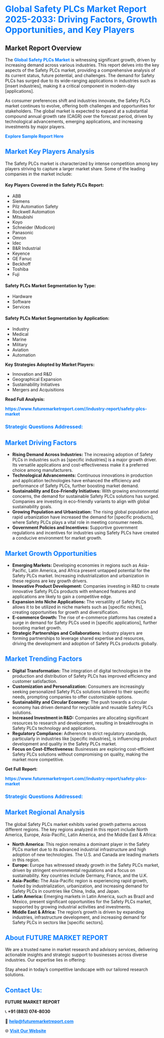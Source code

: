 <h1 style="color: #007BFF;">Global Safety PLCs Market Report 2025-2033: Driving Factors, Growth Opportunities, and Key Players</h1>

<section id="overview">
<h2>Market Report Overview</h2>
<p>The <a href="https://www.futuremarketreport.com//industry-report/safety-plcs-market" style="color: #007BFF; text-decoration: none;"><strong>Global Safety PLCs Market</strong></a> is witnessing significant growth, driven by increasing demand across various industries. This report delves into the key aspects of the Safety PLCs market, providing a comprehensive analysis of its current status, future potential, and challenges. The demand for Safety PLCs has surged due to its wide-ranging applications in industries such as [insert industries], making it a critical component in modern-day [applications].</p>
<p>As consumer preferences shift and industries innovate, the Safety PLCs market continues to evolve, offering both challenges and opportunities for stakeholders. The global market is expected to expand at a substantial compound annual growth rate (CAGR) over the forecast period, driven by technological advancements, emerging applications, and increasing investments by major players.</p>
</section>

<section id="overview">
<p><a href="https://www.futuremarketreport.com//request-sample/reportId=59786" style="color: #007BFF; text-decoration: none;"><strong>Explore Sample Report Here</strong></a></p>
</section>

<section id="key-players">
<h2 style="color: #007BFF;">Market Key Players Analysis</h2>
<p>The Safety PLCs market is characterized by intense competition among key players striving to capture a larger market share. Some of the leading companies in the market include:</p>
<h4>Key Players Covered in the Safety PLCs Report:</h4>
<ul><li>ABB</li><li>Siemens</li><li>Pilz Automation Safety</li><li>Rockwell Automation</li><li>Mitsubishi</li><li>Koyo</li><li>Schneider (Modicon)</li><li>Panasonic</li><li>Omron</li><li>Idec</li><li>B&amp;R Industrial</li><li>Keyence</li><li>GE Fanuc</li><li>Beckhoff</li><li>Toshiba</li><li>Fuji</li></ul>
<h4>Safety PLCs Market Segmentation by Type:</h4>
<ul><li>Hardware</li><li>Software</li><li>Services</li></ul>

<h4>Safety PLCs Market Segmentation by Application:</h4>
<ul><li>Industry</li><li>Medical</li><li>Marine</li><li>Military</li><li>Aviation</li><li>Automation</li></ul>
<p><strong>Key Strategies Adopted by Market Players:</strong></p>
<ul>
<li>Innovation and R&D</li>
<li>Geographical Expansion</li>
<li>Sustainability Initiatives</li>
<li>Mergers and Acquisitions</li>
</ul>
</section>

<section>
<p><strong>Read Full Analysis: </strong></p><a href="https://www.futuremarketreport.com//industry-report/safety-plcs-market" style="color: #007BFF; text-decoration: none;"><strong>https://www.futuremarketreport.com//industry-report/safety-plcs-market</strong></a>
<h3 style="color: #007BFF;">Strategic Questions Addressed:</h3>
</section>

<section id="driving-factors">
<h2 style="color: #007BFF;">Market Driving Factors</h2>
<ul>
<li><strong>Rising Demand Across Industries:</strong> The increasing adoption of Safety PLCs in industries such as [specific industries] is a major growth driver. Its versatile applications and cost-effectiveness make it a preferred choice among manufacturers.</li>
<li><strong>Technological Advancements:</strong> Continuous innovations in production and application technologies have enhanced the efficiency and performance of Safety PLCs, further boosting market demand.</li>
<li><strong>Sustainability and Eco-Friendly Initiatives:</strong> With growing environmental concerns, the demand for sustainable Safety PLCs solutions has surged. Companies are investing in eco-friendly variants to align with global sustainability goals.</li>
<li><strong>Growing Population and Urbanization:</strong> The rising global population and rapid urbanization have increased the demand for [specific products], where Safety PLCs plays a vital role in meeting consumer needs.</li>
<li><strong>Government Policies and Incentives:</strong> Supportive government regulations and incentives for industries using Safety PLCs have created a conducive environment for market growth.</li>
</ul>
</section>

<section id="growth-opportunities">
<h2 style="color: #007BFF;">Market Growth Opportunities</h2>
<ul>
<li><strong>Emerging Markets:</strong> Developing economies in regions such as Asia-Pacific, Latin America, and Africa present untapped potential for the Safety PLCs market. Increasing industrialization and urbanization in these regions are key growth drivers.</li>
<li><strong>Innovative Product Development:</strong> Companies investing in R&D to create innovative Safety PLCs products with enhanced features and applications are likely to gain a competitive edge.</li>
<li><strong>Expansion into Niche Applications:</strong> The versatility of Safety PLCs allows it to be utilized in niche markets such as [specific niches], creating opportunities for growth and diversification.</li>
<li><strong>E-commerce Growth:</strong> The rise of e-commerce platforms has created a surge in demand for Safety PLCs used in [specific applications], further boosting market growth.</li>
<li><strong>Strategic Partnerships and Collaborations:</strong> Industry players are forming partnerships to leverage shared expertise and resources, driving the development and adoption of Safety PLCs products globally.</li>
</ul>
</section>

<section id="trending-factors">
<h2 style="color: #007BFF;">Market Trending Factors</h2>
<ul>
<li><strong>Digital Transformation:</strong> The integration of digital technologies in the production and distribution of Safety PLCs has improved efficiency and customer satisfaction.</li>
<li><strong>Customization and Personalization:</strong> Consumers are increasingly seeking personalized Safety PLCs solutions tailored to their specific needs, prompting companies to offer customizable options.</li>
<li><strong>Sustainability and Circular Economy:</strong> The push towards a circular economy has driven demand for recyclable and reusable Safety PLCs solutions.</li>
<li><strong>Increased Investment in R&D:</strong> Companies are allocating significant resources to research and development, resulting in breakthroughs in Safety PLCs technology and applications.</li>
<li><strong>Regulatory Compliance:</strong> Adherence to strict regulatory standards, particularly in industries like [specific industries], is influencing product development and quality in the Safety PLCs market.</li>
<li><strong>Focus on Cost-Effectiveness:</strong> Businesses are exploring cost-efficient Safety PLCs solutions without compromising on quality, making the market more competitive.</li>
</ul>
</section>

<section>
<p><strong>Get Full Report: </strong></p><a href="https://www.futuremarketreport.com//industry-report/safety-plcs-market" style="color: #007BFF; text-decoration: none;"><strong>https://www.futuremarketreport.com//industry-report/safety-plcs-market</strong></a>
<h3 style="color: #007BFF;">Strategic Questions Addressed:</h3>
</section>


<section id="regional-analysis">
<h2 style="color: #007BFF;">Market Regional Analysis</h2>
<p>The global Safety PLCs market exhibits varied growth patterns across different regions. The key regions analyzed in this report include North America, Europe, Asia-Pacific, Latin America, and the Middle East & Africa:</p>
<ul>
<li><strong>North America:</strong> This region remains a dominant player in the Safety PLCs market due to its advanced industrial infrastructure and high adoption of new technologies. The U.S. and Canada are leading markets in this region.</li>
<li><strong>Europe:</strong> Europe has witnessed steady growth in the Safety PLCs market, driven by stringent environmental regulations and a focus on sustainability. Key countries include Germany, France, and the U.K.</li>
<li><strong>Asia-Pacific:</strong> The Asia-Pacific region is experiencing rapid growth, fueled by industrialization, urbanization, and increasing demand for Safety PLCs in countries like China, India, and Japan.</li>
<li><strong>Latin America:</strong> Emerging markets in Latin America, such as Brazil and Mexico, present significant opportunities for the Safety PLCs market, supported by growing industrial activities and investments.</li>
<li><strong>Middle East & Africa:</strong> The region’s growth is driven by expanding industries, infrastructure development, and increasing demand for Safety PLCs in sectors like [specific sectors].</li>
</ul>
</section>

<footer>
<h2 style="color: #007BFF;">About FUTURE MARKET REPORT</h2>
<p>We are a trusted name in market research and advisory services, delivering actionable insights and strategic support to businesses across diverse industries. Our expertise lies in offering:</p>

<p>Stay ahead in today’s competitive landscape with our tailored research solutions.</p>

<h2 style="color: #007BFF;">Contact Us:</h2>
<p><strong>FUTURE MARKET REPORT</strong></p>
<p>📞 <strong>+91 (883) 074-8030</strong></p>
<p>📧 <strong><a href="mailto:help@futuremarketreport.com" style="color: #007BFF;">help@futuremarketreport.com</a></strong></p>
<p>🌐 <strong><a href="https://www.futuremarketreport.com/" style="color: #007BFF;">Visit Our Website</a></strong></p>
</footer>